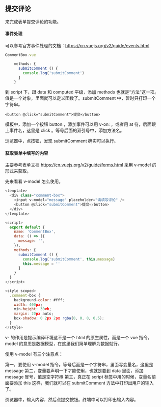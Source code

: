 ## 提交评论

来完成表单提交评论的功能。

#### 事件处理

可以参考官方事件处理的文档：https://cn.vuejs.org/v2/guide/events.html
```js
CommentBox.vue

    methods: {
      submitComment () {
        console.log('submitComment')
      }
    }
```
到 script 下，跟 data 和 computed 平级，添加 methods 也就是“方法”这一项。值是一个对象，里面就可以定义函数了。submitComment 中，暂时只打印一个字符串。

    <button @click="submitComment">提交</button>
模板中，添加一个按钮 button ，添加事件可以用 v-on: ，或者用 at 符，后面跟上事件名，这里是 click 。等号后面的双引号中，添加方法名。

浏览器中，点按钮，发现 submitComment 确实可以执行。

#### 获取表单中填写的内容

主要参考表单文档 https://cn.vuejs.org/v2/guide/forms.html 采用 v-model 的形式来获取。

先来看看 v-model 怎么使用。
```js
<template>
  <div class="comment-box">
    <input v-model="message" placeholder="请填写评论" />
    <button @click="submitComment">提交</button>
  </div>
</template>

<script>
  export default {
    name: 'CommentBox',
    data: () => ({
      message: '',
    }),
    methods: {
      submitComment () {
        console.log('submitComment', this.message)
        this.message = ''
      }
    }
  }
</script>

<style scoped>
  .comment-box {
    background-color: #fff;
    width: 400px;
    min-height: 30vh;
    margin: 20px auto;
    box-shadow: 0 2px 2px rgba(0, 0, 0, 0.5);
  }
</style>
```
v- 的作用是提示编译环境这不是一个 html 的原生属性，而是一个 vue 指令。model 的意思是数据模型，在这里我们简单理解为数据就行。

使用 v-model 有三个注意点：

第一，要使用 v-model 指令，等号后面是一个字符串，里面写变量名，这里是 message
第二，变量要声明一下才能使用，也就是要到 data 里面，添加 message 冒号，值是空字符串
第三，真正在 script 标签中用的时候，变量名前面要添加 this
这样，我们就可以在 submitComment 方法中打印出用户的输入了。

浏览器中，输入内容，然后点提交按钮。终端中可以打印出输入内容。